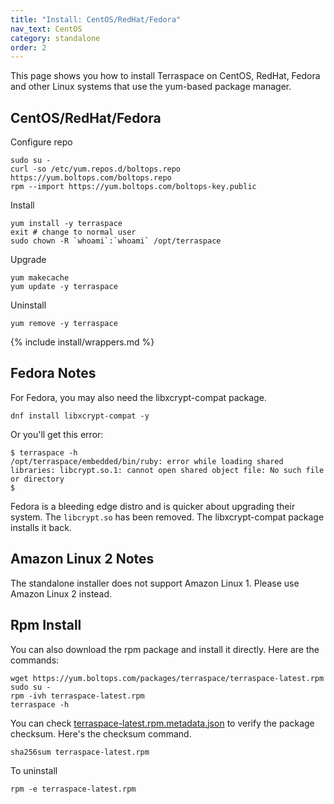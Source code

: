```yaml
---
title: "Install: CentOS/RedHat/Fedora"
nav_text: CentOS
category: standalone
order: 2
---
```


This page shows you how to install Terraspace on CentOS, RedHat, Fedora and other Linux systems that use the yum-based package manager.

## CentOS/RedHat/Fedora

Configure repo

    sudo su -
    curl -so /etc/yum.repos.d/boltops.repo https://yum.boltops.com/boltops.repo
    rpm --import https://yum.boltops.com/boltops-key.public

Install

    yum install -y terraspace
    exit # change to normal user
    sudo chown -R `whoami`:`whoami` /opt/terraspace

Upgrade

    yum makecache
    yum update -y terraspace

Uninstall

    yum remove -y terraspace

{% include install/wrappers.md %}

## Fedora Notes

For Fedora, you may also need the libxcrypt-compat package.

    dnf install libxcrypt-compat -y

Or you'll get this error:

    $ terraspace -h
    /opt/terraspace/embedded/bin/ruby: error while loading shared libraries: libcrypt.so.1: cannot open shared object file: No such file or directory
    $

Fedora is a bleeding edge distro and is quicker about upgrading their system. The `libcrypt.so` has been removed. The libxcrypt-compat package installs it back.

## Amazon Linux 2 Notes

The standalone installer does not support Amazon Linux 1.  Please use Amazon Linux 2 instead.

## Rpm Install

You can also download the rpm package and install it directly. Here are the commands:

    wget https://yum.boltops.com/packages/terraspace/terraspace-latest.rpm
    sudo su -
    rpm -ivh terraspace-latest.rpm
    terraspace -h

You can check [terraspace-latest.rpm.metadata.json](https://yum.boltops.com/packages/terraspace/terraspace-latest.rpm.metadata.json) to verify the package checksum. Here's the checksum command.

    sha256sum terraspace-latest.rpm

To uninstall

    rpm -e terraspace-latest.rpm
